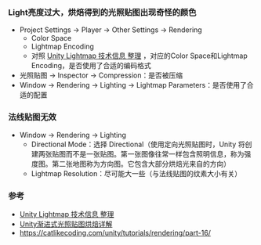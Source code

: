 ### Light亮度过大，烘焙得到的光照贴图出现奇怪的颜色

- Project Settings -> Player -> Other Settings -> Rendering
    - Color Space
    - Lightmap Encoding
    - 对照 [Unity Lightmap 技术信息 整理](https://zhuanlan.zhihu.com/p/371900093) ，对应的Color Space和Lightmap Encoding，是否使用了合适的编码格式
- 光照贴图 -> Inspector -> Compression：是否被压缩
- Window -> Rendering -> Lighting -> Lightmap Parameters：是否使用了合适的配置

### 法线贴图无效

- Window -> Rendering -> Lighting
    - Directional Mode：选择 Directional（使用定向光照贴图时，Unity 将创建两张贴图而不是一张贴图。第一张图像往常一样包含照明信息，称为强度图。第二张地图称为方向图。它包含大部分烘焙光来自的方向）
    - Lightmap Resolution：尽可能大一些（与法线贴图的纹素大小有关）

### 参考

- [Unity Lightmap 技术信息 整理](https://zhuanlan.zhihu.com/p/371900093)
- [Unity渐进式光照贴图烘焙详解](https://zhuanlan.zhihu.com/p/157992819)
- https://catlikecoding.com/unity/tutorials/rendering/part-16/